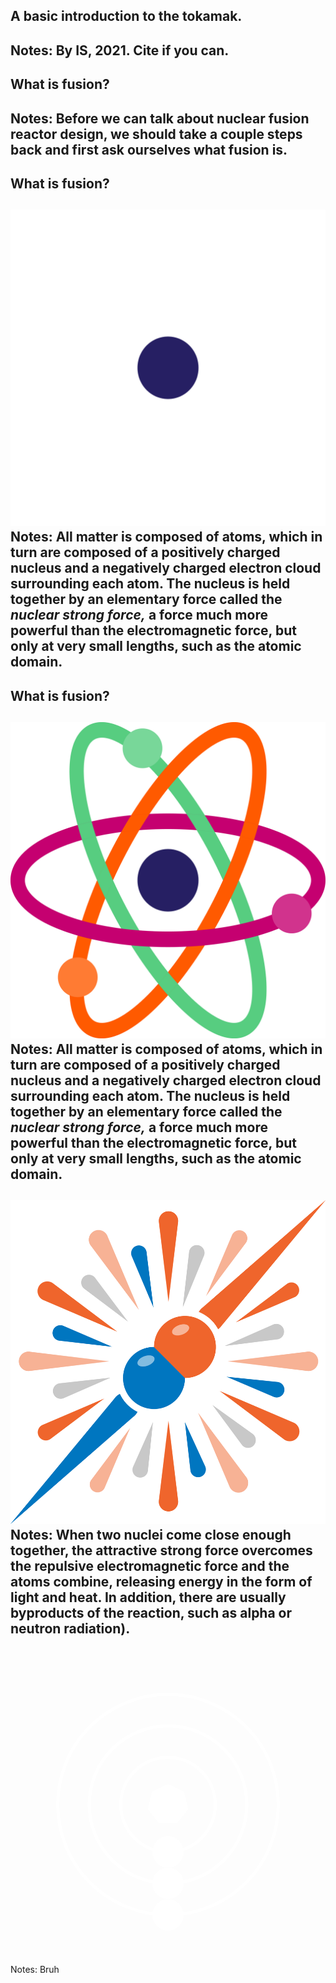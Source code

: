 <!-- .slide: style="text-align: left"-->
## A basic introduction to the tokamak.
Notes: By IS, 2021. Cite if you can.
---
<!-- .slide: data-auto-animate -->
## What is fusion?
Notes: Before we can talk about nuclear fusion reactor design, we should take a couple steps back and first ask ourselves what fusion is.
---
<!-- .slide: data-auto-animate -->
## What is fusion?
![nucleus](atom-nucleus.png)<!--.element height="20%" width="20%" -->
Notes: All matter is composed of atoms, which in turn are composed of a positively charged nucleus and a negatively charged electron cloud surrounding each atom. The nucleus is held together by an elementary force called the *nuclear strong force,* a force much more powerful than the electromagnetic force, but only at very small lengths, such as the atomic domain.
---
<!-- .slide: data-auto-animate -->
## What is fusion?
![nucleus](atom-whole.png)<!--.element height="20%" width="20%" -->
Notes: All matter is composed of atoms, which in turn are composed of a positively charged nucleus and a negatively charged electron cloud surrounding each atom. The nucleus is held together by an elementary force called the *nuclear strong force,* a force much more powerful than the electromagnetic force, but only at very small lengths, such as the atomic domain.
---
![Atomic Collision.](collision.png)<!-- .element height="40%" width="40%" -->
Notes: When two nuclei come close enough together, the attractive strong force overcomes the repulsive electromagnetic force and the atoms combine, releasing energy in the form of light and heat. In addition, there are usually byproducts of the reaction, such as alpha or neutron radiation).
---
<?xml version="1.0" standalone="no"?>
<!DOCTYPE svg PUBLIC "-//W3C//DTD SVG 1.1//EN" "http://www.w3.org/Graphics/SVG/1.1/DTD/svg11.dtd">
<svg id="SVG-Circus-541b5334-ef85-335a-6c44-33a9af7a5b3f" version="1.1" xmlns="http://www.w3.org/2000/svg" xmlns:xlink="http://www.w3.org/1999/xlink" viewBox="0 0 100 100" preserveAspectRatio="xMidYMid meet"><circle id="actor_3" cx="50" cy="50" r="15" opacity="1" fill="rgba(255,255,255,0)" fill-opacity="1" stroke="rgba(255,255,255,1)" stroke-width="1" stroke-opacity="1" stroke-dasharray=""></circle><circle id="actor_7" cx="50" cy="65" r="5" opacity="1" fill="rgba(255,255,255,1)" fill-opacity="1" stroke="rgba(166,3,17,1)" stroke-width="0" stroke-opacity="1" stroke-dasharray=""></circle><circle id="actor_6" cx="50" cy="50" r="35" opacity="1" fill="rgba(255,255,255,0)" fill-opacity="1" stroke="rgba(255,255,255,1)" stroke-width="1" stroke-opacity="1" stroke-dasharray=""></circle><circle id="actor_2" cx="50" cy="85" r="5" opacity="1" fill="rgba(255,255,255,1)" fill-opacity="1" stroke="rgba(166,3,17,1)" stroke-width="0" stroke-opacity="1" stroke-dasharray=""></circle><circle id="actor_4" cx="50" cy="50" r="25" opacity="1" fill="rgba(255,255,255,0)" fill-opacity="1" stroke="rgba(255,255,255,1)" stroke-width="1" stroke-opacity="1" stroke-dasharray=""></circle><circle id="actor_1" cx="50" cy="75" r="5" opacity="1" fill="rgba(255,255,255,1)" fill-opacity="1" stroke="rgba(166,3,17,1)" stroke-width="0" stroke-opacity="1" stroke-dasharray=""></circle><polygon id="actor_5" points="50.00,44.00 45.31,46.26 44.15,51.34 47.40,55.41 52.60,55.41 55.85,51.34 54.69,46.26" opacity="1" fill="rgba(255,255,255,1)" fill-opacity="1" stroke="rgba(255,255,255,1)" stroke-width="1" stroke-opacity="1" stroke-dasharray=""></polygon><script type="text/ecmascript"><![CDATA[(function(){var actors={};actors.actor_5={node:document.getElementById("SVG-Circus-541b5334-ef85-335a-6c44-33a9af7a5b3f").getElementById("actor_5"),type:"polygon",cx:50,cy:50,dx:12,dy:26,opacity:1};actors.actor_1={node:document.getElementById("SVG-Circus-541b5334-ef85-335a-6c44-33a9af7a5b3f").getElementById("actor_1"),type:"circle",cx:50,cy:75,dx:10,dy:34,opacity:1};actors.actor_4={node:document.getElementById("SVG-Circus-541b5334-ef85-335a-6c44-33a9af7a5b3f").getElementById("actor_4"),type:"circle",cx:50,cy:50,dx:50,dy:6,opacity:1};actors.actor_2={node:document.getElementById("SVG-Circus-541b5334-ef85-335a-6c44-33a9af7a5b3f").getElementById("actor_2"),type:"circle",cx:50,cy:85,dx:10,dy:34,opacity:1};actors.actor_6={node:document.getElementById("SVG-Circus-541b5334-ef85-335a-6c44-33a9af7a5b3f").getElementById("actor_6"),type:"circle",cx:50,cy:50,dx:70,dy:6,opacity:1};actors.actor_7={node:document.getElementById("SVG-Circus-541b5334-ef85-335a-6c44-33a9af7a5b3f").getElementById("actor_7"),type:"circle",cx:50,cy:65,dx:10,dy:34,opacity:1};actors.actor_3={node:document.getElementById("SVG-Circus-541b5334-ef85-335a-6c44-33a9af7a5b3f").getElementById("actor_3"),type:"circle",cx:50,cy:50,dx:30,dy:6,opacity:1};var tricks={};tricks.trick_1=(function(_,t){t=(function(n){return n})(t)%1,t=t*10%1,t=0>t?1+t:t;var a=(_.node,-25*Math.cos(-90*Math.PI/180)),i=25*Math.sin(-90*Math.PI/180);a+=25*Math.cos((-90-360*t*1)*Math.PI/180),i-=25*Math.sin((-90-360*t*1)*Math.PI/180),_._tMatrix[4]+=a,_._tMatrix[5]+=i});tricks.trick_2=(function(_,t){t=(function(n){return n})(t)%1,t=t*10%1,t=0>t?1+t:t;var a=(_.node,-35*Math.cos(-90*Math.PI/180)),i=35*Math.sin(-90*Math.PI/180);a+=35*Math.cos((-90-360*t*1)*Math.PI/180),i-=35*Math.sin((-90-360*t*1)*Math.PI/180),_._tMatrix[4]+=a,_._tMatrix[5]+=i});tricks.trick_3=(function(_,t){t=(function(n){return n})(t)%1,t=t*10%1,t=0>t?1+t:t;var a=(_.node,-15*Math.cos(-90*Math.PI/180)),i=15*Math.sin(-90*Math.PI/180);a+=15*Math.cos((-90-360*t*1)*Math.PI/180),i-=15*Math.sin((-90-360*t*1)*Math.PI/180),_._tMatrix[4]+=a,_._tMatrix[5]+=i});var scenarios={};scenarios.scenario_1={actors: ["actor_1"],tricks: [{trick: "trick_1",start:0,end:1}],startAfter:0,duration:40000,actorDelay:0,repeat:0,repeatDelay:0};scenarios.scenario_2={actors: ["actor_2"],tricks: [{trick: "trick_2",start:0,end:1}],startAfter:0,duration:60000,actorDelay:0,repeat:0,repeatDelay:0};scenarios.scenario_3={actors: ["actor_7"],tricks: [{trick: "trick_3",start:0,end:1}],startAfter:0,duration:30000,actorDelay:0,repeat:0,repeatDelay:0};var _reqAnimFrame=window.requestAnimationFrame||window.mozRequestAnimationFrame||window.webkitRequestAnimationFrame||window.oRequestAnimationFrame,fnTick=function(t){var r,a,i,e,n,o,s,c,m,f,d,k,w;for(c in actors)actors[c]._tMatrix=[1,0,0,1,0,0];for(s in scenarios)for(o=scenarios[s],m=t-o.startAfter,r=0,a=o.actors.length;a>r;r++){if(i=actors[o.actors[r]],i&&i.node&&i._tMatrix)for(f=0,m>=0&&(d=o.duration+o.repeatDelay,o.repeat>0&&m>d*o.repeat&&(f=1),f+=m%d/o.duration),e=0,n=o.tricks.length;n>e;e++)k=o.tricks[e],w=(f-k.start)*(1/(k.end-k.start)),tricks[k.trick]&&tricks[k.trick](i,Math.max(0,Math.min(1,w)));m-=o.actorDelay}for(c in actors)i=actors[c],i&&i.node&&i._tMatrix&&i.node.setAttribute("transform","matrix("+i._tMatrix.join()+")");_reqAnimFrame(fnTick)};_reqAnimFrame(fnTick);})()]]></script></svg> 
Notes: Bruh